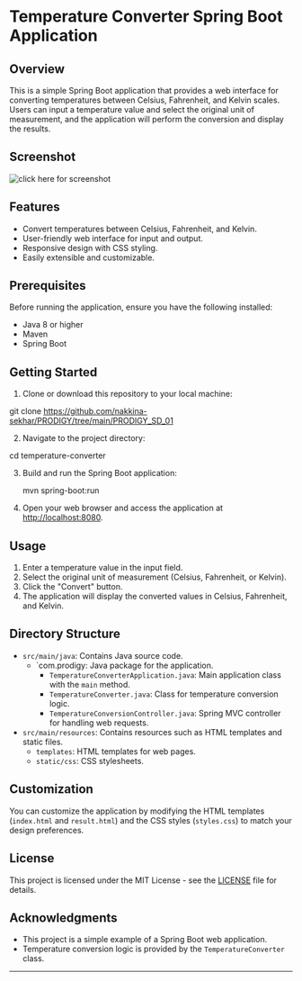 # Temperature Converter Spring Boot Application

## Overview

This is a simple Spring Boot application that provides a web interface for converting temperatures between Celsius, Fahrenheit, and Kelvin scales. Users can input a temperature value and select the original unit of measurement, and the application will perform the conversion and display the results.
## Screenshot
 ![click here for screenshot](https://github.com/nakkina-sekhar/PRODIGY/tree/main/PRODIGY_SD_01/screenshots#:~:text=.metadata-,screenshots,-img1.PNG)
 
 

## Features

- Convert temperatures between Celsius, Fahrenheit, and Kelvin.
- User-friendly web interface for input and output.
- Responsive design with CSS styling.
- Easily extensible and customizable.

## Prerequisites

Before running the application, ensure you have the following installed:

- Java 8 or higher
- Maven
- Spring Boot

## Getting Started

1. Clone or download this repository to your local machine:

 git clone https://github.com/nakkina-sekhar/PRODIGY/tree/main/PRODIGY_SD_01

2. Navigate to the project directory:

cd temperature-converter
  

3. Build and run the Spring Boot application:

   mvn spring-boot:run
4. Open your web browser and access the application at [http://localhost:8080](http://localhost:8080).

## Usage

1. Enter a temperature value in the input field.
2. Select the original unit of measurement (Celsius, Fahrenheit, or Kelvin).
3. Click the "Convert" button.
4. The application will display the converted values in Celsius, Fahrenheit, and Kelvin.

## Directory Structure

- `src/main/java`: Contains Java source code.
  - `com.prodigy: Java package for the application.
    - `TemperatureConverterApplication.java`: Main application class with the `main` method.
    - `TemperatureConverter.java`: Class for temperature conversion logic.
    - `TemperatureConversionController.java`: Spring MVC controller for handling web requests.
- `src/main/resources`: Contains resources such as HTML templates and static files.
  - `templates`: HTML templates for web pages.
  - `static/css`: CSS stylesheets.
    

## Customization

You can customize the application by modifying the HTML templates (`index.html` and `result.html`) and the CSS styles (`styles.css`) to match your design preferences.

## License

This project is licensed under the MIT License - see the [LICENSE](LICENSE) file for details.

## Acknowledgments

- This project is a simple example of a Spring Boot web application.
- Temperature conversion logic is provided by the `TemperatureConverter` class.

---

